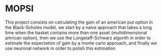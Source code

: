 # MOPSI

This project consists on calculating the gain of an american put option in the Black-Scholes model,
we start by a naive approach that takes a long time when the basket contains more than one asset 
(multidimensional amrican option), then we use the Longstaff-Schwarz algorith in order to estimate the expectation 
of gain by a monte carlo approach, and finally we use neuronal network in order to polish this estimation
